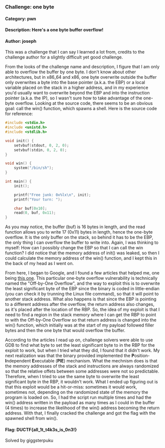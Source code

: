 ### Challenge: one byte

#### Category: pwn

#### Description: Here's a one byte buffer overflow!

#### Author: joseph

This was a challenge that I can say I learned a lot from, credits to the challenge author for a slightly difficult yet good challenge.

From the looks of the challenge name and description, I figure that I am only able to overflow the buffer by one byte. I don't know about other architectures, but in x86_64 and x86, one byte overwrite outside the buffer only overwrites a byte into the base pointer (a.k.a. the EBP) or a local variable placed on the stack in a higher address, and in my experience you'd usually want to overwrite beyond the EBP and into the instruction pointer (a.k.a. the IP), so I wasn't sure how to take advantage of the one-byte overflow. Looking at the source code, there seems to be an obvious goal: call the win() function, which spawns a shell. Here is the source code for reference:

```c
#include <stdio.h>
#include <unistd.h>
#include <stdlib.h>

void init() {
    setvbuf(stdout, 0, 2, 0);
    setvbuf(stdin, 0, 2, 0);
}

void win() {
    system("/bin/sh");
}

int main() {
    init();

    printf("Free junk: 0x%lx\n", init);
    printf("Your turn: ");

    char buf[0x10];
    read(0, buf, 0x11);
}
```

As you may notice, the buffer (buf) is 16 bytes in length, and the read function allows you to write 17 (0x11) bytes in length, hence the one-byte overflow. It is the only buffer on the stack, so behind it has to be the EBP, the only thing I can overflow the buffer to write into. Again, I was thinking to myself: How can I possibly change the EBP so that I can call the win function? I did notice that the memory address of init() was leaked, so then I could calculate the memory address of the win() function, and I kept this in the back of my head as I went on.

From here, I began to Google, and I found a few articles that helped me, one being [this one](https://www.exploit-db.com/docs/english/28478-linux-off-by-one-vulnerabilities.pdf). This particular one-byte overflow vulnerability is technically named the "Off-by-One Overflow", and the way to exploit this is to overwrite the least significant byte of the EBP since the binary is coded in little-endian (you can check it by trunning the Linux file command), so that it will point to another stack address. What also happens is that since the EBP is pointing to a different address after the overflow, the return address also changes, as it's placed after the location of the RBP. So, the idea of my exploit is that I need to find a region in the stack memory where I can get the RBP to point to with the Off-by-One Overflow so that return address is changed into the win() function, which initially was at the start of my payload followed filler bytes and then the one byte that would overflow the buffer.

According to the articles I read up on, challenge solvers were able to use GDB to find what byte to set the least significant byte to in the RBP for the exploit to work, but when I tried what they did, I found that it didn't work. My next realization was that the binary provided implemented the **P**osition-**I**ndependent **E**xecutable (**PIE**) mechanism. What the mechnism does is that the memory addresses of the stack and instructions are always randomized so that the relative offets between some addresses were not so predictable. Therefore, when I tried to use the same byte to overwrite the least significant byte in the RBP, it wouldn't work. What I ended up figuring out is that this exploit would be a hit-or-miss: sometimes it would work, sometimes not, depending on the randomized state of the memory the program is loaded on. So, I had the script run multiple times and had the win() address written in the payload as many times as I could in the buffer (4 times) to increase the likelihood of the win() address becoming the return address. With that, I finally cracked the challenge and got the flag with the spawned shell from win().

#### Flag: DUCTF{all_1t_t4k3s_is_0n3!}

Solved by giggsterpuku

